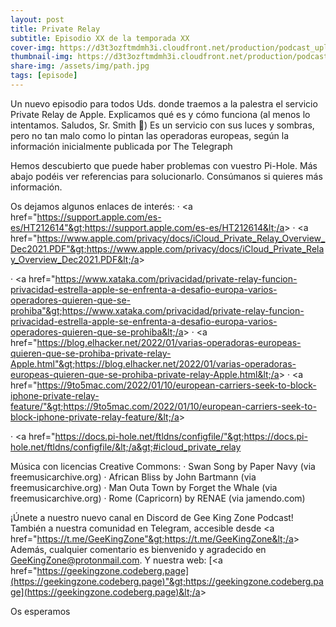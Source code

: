 ```yaml
---
layout: post
title: Private Relay
subtitle: Episodio XX de la temporada XX
cover-img: https://d3t3ozftmdmh3i.cloudfront.net/production/podcast_uploaded_nologo400/14743809/14743809-1619370372653-eb16be7dd0aee.jpg
thumbnail-img: https://d3t3ozftmdmh3i.cloudfront.net/production/podcast_uploaded_nologo400/14743809/14743809-1619370372653-eb16be7dd0aee.jpg
share-img: /assets/img/path.jpg
tags: [episode]
---
```


Un nuevo episodio para todos Uds. donde traemos a la palestra el servicio Private Relay de Apple. Explicamos qué es y cómo funciona (al menos lo intentamos. Saludos, Sr. Smith 🤣)
Es un servicio con sus luces y sombras, pero no tan malo como lo pintan las operadoras europeas, según la información inicialmente publicada por The Telegraph

Hemos descubierto que puede haber problemas con vuestro Pi-Hole. Más abajo podéis ver referencias para solucionarlo. Consúmanos si quieres más información.

Os dejamos algunos enlaces de interés:
· &lt;a href="https://support.apple.com/es-es/HT212614"&gt;https://support.apple.com/es-es/HT212614&lt;/a&gt;
· &lt;a href="https://www.apple.com/privacy/docs/iCloud_Private_Relay_Overview_Dec2021.PDF"&gt;https://www.apple.com/privacy/docs/iCloud_Private_Relay_Overview_Dec2021.PDF&lt;/a&gt;

· &lt;a href="https://www.xataka.com/privacidad/private-relay-funcion-privacidad-estrella-apple-se-enfrenta-a-desafio-europa-varios-operadores-quieren-que-se-prohiba"&gt;https://www.xataka.com/privacidad/private-relay-funcion-privacidad-estrella-apple-se-enfrenta-a-desafio-europa-varios-operadores-quieren-que-se-prohiba&lt;/a&gt;
· &lt;a href="https://blog.elhacker.net/2022/01/varias-operadoras-europeas-quieren-que-se-prohiba-private-relay-Apple.html"&gt;https://blog.elhacker.net/2022/01/varias-operadoras-europeas-quieren-que-se-prohiba-private-relay-Apple.html&lt;/a&gt;
· &lt;a href="https://9to5mac.com/2022/01/10/european-carriers-seek-to-block-iphone-private-relay-feature/"&gt;https://9to5mac.com/2022/01/10/european-carriers-seek-to-block-iphone-private-relay-feature/&lt;/a&gt;

· &lt;a href="https://docs.pi-hole.net/ftldns/configfile/"&gt;https://docs.pi-hole.net/ftldns/configfile/&lt;/a&gt;#icloud_private_relay

Música con licencias Creative Commons:
· Swan Song by Paper Navy (via freemusicarchive.org)
· African Bliss by John Bartmann (via freemusicarchive.org)
· Man Outa Town by Forget the Whale (via freemusicarchive.org)
· Rome (Capricorn) by RENAE (via jamendo.com)

¡Únete a nuestro nuevo canal en Discord de Gee King Zone Podcast!
También a nuestra comunidad en Telegram, accesible desde &lt;a href="https://t.me/GeeKingZone"&gt;https://t.me/GeeKingZone&lt;/a&gt;
Además, cualquier comentario es bienvenido y agradecido en [GeeKingZone@protonmail.com](mailto:GeeKingZone@protonmail.com).
Y nuestra web: [&lt;a href="https://geekingzone.codeberg.page](https://geekingzone.codeberg.page)"&gt;https://geekingzone.codeberg.page](https://geekingzone.codeberg.page)&lt;/a&gt;

Os esperamos

